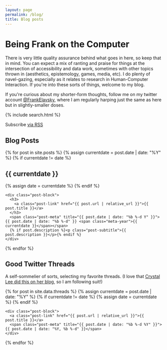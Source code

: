 ```yaml
---
layout: page
permalink: /blog/
title: Blog posts
---
```


# Being Frank on the Computer
There is very little quality assurance behind what goes in here, so keep that in mind. You can expect a mix of ranting and praise for things at the intersection of accessibility and data work, sometimes with other topics thrown in (aesthetics, epistemology, games, media, etc). I do plenty of navel-gazing, especially as it relates to research in Human-Computer Interaction. If you're into these sorts of things, welcome to my blog.

If you're curious about my shorter-form thoughts, follow me on my twitter account [@FrankElavsky](https://twitter.com/FrankElavsky), where I am regularly harping just the same as here but in slightly-smaller doses.

{% include search.html %}

<p class="rss-subscribe">Subscribe <a href="{{ "/feed.xml" | absolute_url }}">via RSS</a></p>

## Blog Posts

<div class="post-list">
  {% for post in site.posts %}
    {% assign currentdate = post.date | date: "%Y" %}
    {% if currentdate != date %}
      <h2 id="y{{ currentdate }}" class="year">{{ currentdate }}</h2>
      {% assign date = currentdate %}
    {% endif %}

    <div class="post-block">
      <h3>
        <a class="post-link" href="{{ post.url | relative_url }}">{{ post.title }}</a>
      </h3>
      <span class="post-meta" title="{{ post.date | date: "%b %-d Y" }}">{{ post.date | date: "%b %-d" }} <span class="meta-year">{{ currentdate }}</span></span>
      {% if post.description %}<p class="post-subtitle">{{ post.description }}</p>{% endif %}
    </div>
  {% endfor %}
</div>

## Good Twitter Threads
A self-sommelier of sorts, selecting my favorite threads. (I love that [Crystal Lee did this on her blog](https://crystaljjlee.github.io/), so I am following suit!)

<div class="post-list twitter-posts">
  {% for post in site.data.threads %}
    {% assign currentdate = post.date | date: "%Y" %}
    {% if currentdate != date %}
      {% assign date = currentdate %}
    {% endif %}

    <div class="post-block">
      <a class="post-link" href="{{ post.url | relative_url }}">{{ post.title }}</a>
      <span class="post-meta" title="{{ post.date | date: "%b %-d %Y" }}">{{ post.date | date: "%Y, %b %-d" }}</span>
    </div>
  {% endfor %}
</div>